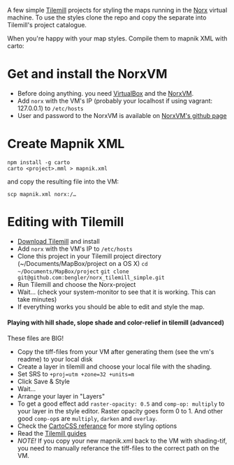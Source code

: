 A few simple [Tilemill](http://www.mapbox.com/tilemill/) projects for styling the maps running in the [Norx](http://bengler.no/norx) virtual machine. To use the styles clone the repo and copy the separate into Tilemill's project catalogue.

When you're happy with your map styles. Compile them to mapnik XML with carto:

# Get and install the NorxVM
- Before doing anything. you need [VirtualBox](https://www.virtualbox.org/) and the [NorxVM](https://github.com/bengler/kartverk_vm).
- Add `norx` with the VM's IP (probably your localhost if using vagrant: 127.0.0.1) to `/etc/hosts`
- User and password to the NorxVM is available on [NorxVM's github page](https://github.com/bengler/kartverk_vm)

# Create Mapnik XML
```
npm install -g carto
carto <project>.mml > mapnik.xml
```

and copy the resulting file into the VM:

```
scp mapnik.xml norx:/… 
```

# Editing with Tilemill
- [Download Tilemill](http://www.mapbox.com/tilemill/) and install
- Add `norx` with the VM's IP to `/etc/hosts`
- Clone this project in your Tilemill project directory (~/Documents/MapBox/project on a OS X)
 `cd ~/Documents/MapBox/project`
 `git clone git@github.com:bengler/norx_tilemill_simple.git`
- Run Tilemill and choose the Norx-project
- Wait… (check your system-monitor to see that it is working. This can take minutes)
- If everything works you should be able to edit and style the map. 

#### Playing with hill shade, slope shade and color-relief in tilemill (advanced)
These files are BIG!
- Copy the tiff-files from your VM after generating them (see the vm's readme) to your  local disk
- Create a layer in tilemill and choose your local file with the shading.
- Set SRS to `+proj=utm +zone=32 +units=m`
- Click Save & Style
- Wait…
- Arrange your layer in "Layers"
- To get a good effect add `raster-opacity: 0.5` and `comp-op: multiply` to your layer in the style editor. Raster opacity goes form 0 to 1. And other good `comp-op`s are `multiply`, `darken` and `overlay`.
- Check the [CartoCSS referance](http://www.mapbox.com/carto/api/2.1.0/) for more styling options
- Read the [Tilemill guides](http://www.mapbox.com/tilemill/docs/guides/add-shapefile/) 
- *NOTE!* If you copy your new mapnik.xml back to the VM with shading-tif, you need to manually referance the tiff-files to the correct path on the VM.
